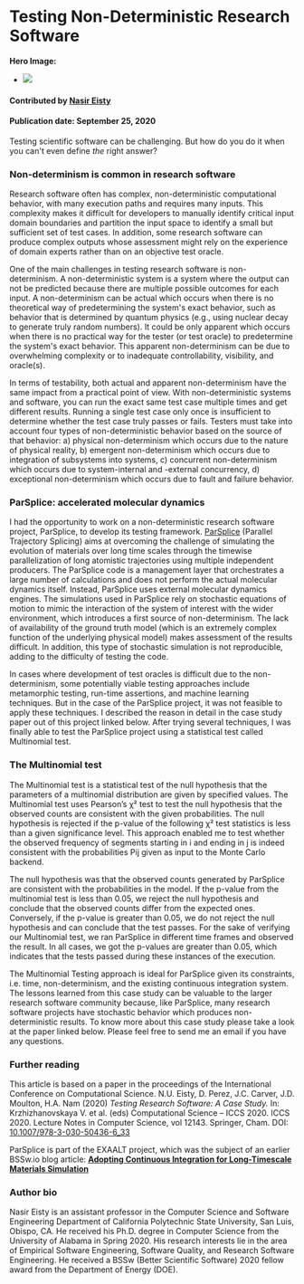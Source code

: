 # Testing Non-Deterministic Research Software

**Hero Image:**

 - <img src='https://github.com/betterscientificsoftware/images/raw/master/Blog_0820_Peer_review.png' />

#### Contributed by [Nasir Eisty](https://github.com/neisty "Nasir Eisty GitHub Profile")

#### Publication date: September 25, 2020

Testing scientific software can be challenging.  But how do you do it when you can't even define *the* right answer?

### Non-determinism is common in research software

Research software often has complex, non-deterministic computational behavior, with many execution paths and requires many inputs. This complexity makes it difficult for developers to manually identify critical input domain boundaries and partition the input space to identify a small but sufficient set of test cases. In addition, some research software can produce complex outputs whose assessment might rely on the experience of domain experts rather than on an objective test oracle.

One of the main challenges in testing research software is non-determinism.  A non-deterministic system is a system where the output can not be predicted because there are multiple possible outcomes for each input. A non-determinism can be actual which occurs when there is no theoretical way of predetermining the system's exact behavior, such as behavior that is determined by quantum physics (e.g., using nuclear decay to generate truly random numbers). It could be only apparent which occurs when there is no practical way for the tester (or test oracle) to predetermine the system's exact behavior. This apparent non-determinism can be due to overwhelming complexity or to inadequate controllability, visibility, and oracle(s).

In terms of testability, both actual and apparent non-determinism have the same impact from a practical point of view. With non-deterministic systems and software, you can run the exact same test case multiple times and get different results. Running a single test case only once is insufficient to determine whether the test case truly passes or fails. Testers must take into account four types of non-deterministic behavior based on the source of that behavior: a) physical non-determinism which occurs due to the nature of physical reality, b) emergent non-determinism which occurs due to integration of subsystems into systems, c) concurrent non-determinism which occurs due to system-internal and -external concurrency, d) exceptional non-determinism which occurs due to fault and failure behavior.

### ParSplice: accelerated molecular dynamics

I had the opportunity to work on a non-deterministic research software project, ParSplice, to develop its testing framework. [ParSplice](https://gitlab.com/exaalt/parsplice) (Parallel Trajectory Splicing) aims at overcoming the challenge of simulating the evolution of materials over long time scales through the timewise parallelization of long atomistic trajectories using multiple independent producers. The ParSplice code is a management layer that orchestrates a large number of calculations and does not perform the actual molecular dynamics itself. Instead, ParSplice uses external molecular dynamics engines. The simulations used in ParSplice rely on stochastic equations of motion to mimic the interaction of the system of interest with the wider environment, which introduces a first source of non-determinism. The lack of availability of the ground truth model (which is an extremely complex function of the underlying physical model) makes assessment of the results difficult. In addition, this type of stochastic simulation is not reproducible, adding to the
difficulty of testing the code. 

In cases where development of test oracles is difficult due to the non-determinism, some potentially viable testing approaches include metamorphic testing, run-time assertions, and machine learning techniques. But in the case of the ParSplice project, it was not feasible to apply these techniques. I described the reason in detail in the case study paper out of this project linked below. After trying several techniques, I was finally able to test the ParSplice project using a statistical test called Multinomial test. 

### The Multinomial test

The Multinomial test is a statistical test of the null hypothesis that the parameters of a multinomial distribution are given by specified values. The Multinomial test uses Pearson’s χ² test to test the null hypothesis that the observed counts are consistent with the given probabilities. The null hypothesis is rejected if the p-value of the following χ² test statistics is less than a given significance level. This approach enabled me to test whether the observed frequency of segments starting in i and ending in j is indeed consistent with the probabilities Pij given as input to the Monte Carlo backend.

The null hypothesis was that the observed counts generated by ParSplice are consistent with the probabilities in the model. If the p-value from the multinomial test is less than 0.05, we reject the null hypothesis and conclude that the observed counts differ from the expected ones. Conversely, if the p-value is greater than 0.05, we do not reject the null hypothesis and can conclude that the test passes. For the sake of verifying our Multinomial test, we ran ParSplice in different time frames and observed the result. In all cases, we got the p-values are greater than 0.05, which indicates that the tests passed during these instances of the execution. 

The Multinomial Testing approach is ideal for ParSplice given its constraints, i.e. time, non-determinism, and the existing continuous integration system. The lessons learned from this case study can be valuable to the larger research software community because, like ParSplice, many research software projects have stochastic behavior which produces non-deterministic results. To know more about this case study please take a look at the paper linked below. Please feel free to send me an email if you have any questions.

### Further reading
This article is based on a paper in the proceedings of the International Conference on Computational Science. N.U. Eisty, D. Perez, J.C. Carver, J.D. Moulton, H.A. Nam (2020) *Testing Research Software: A Case Study.* In: Krzhizhanovskaya V. et al. (eds) Computational Science – ICCS 2020. ICCS 2020. Lecture Notes in Computer Science, vol 12143. Springer, Cham. DOI: [10.1007/978-3-030-50436-6_33](https://doi.org/10.1007/978-3-030-50436-6_33)

ParSplice is part of the EXAALT project, which was the subject of an earlier BSSw.io blog article: **[Adopting Continuous Integration for Long-Timescale Materials Simulation](https://bssw.io/blog_posts/adopting-continuous-integration-for-long-timescale-materials-simulation)**

### Author bio
Nasir Eisty is an assistant professor in the Computer Science and Software Engineering Department of California Polytechnic State University, San Luis, Obispo, CA. He received his Ph.D. degree in Computer Science from the University of Alabama in Spring 2020. His research interests lie in the area of Empirical Software Engineering, Software Quality, and Research Software Engineering. He received a BSSw (Better Scientific Software) 2020 fellow award from the Department of Energy (DOE).

<!---
Publish: no
RSS update: 
Categories: Reliability
Topics: Testing
Tags: bssw-blog-article
Level: 2
Prerequisites: default
Aggregate: none
--->
